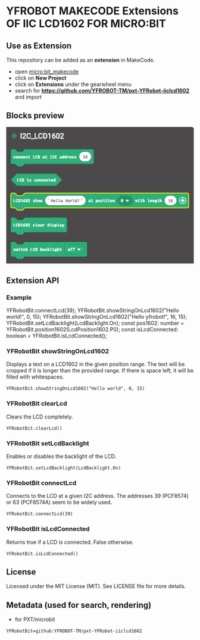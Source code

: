 # YFROBOT MAKECODE Extensions OF IIC LCD1602 FOR MICRO:BIT

## Use as Extension

This repository can be added as an **extension** in MakeCode.

* open [micro:bit_makecode]( https://makecode.microbit.org/ )
* click on **New Project**
* click on **Extensions** under the gearwheel menu
* search for **https://github.com/YFROBOT-TM/pxt-YFRobot-iiclcd1602** and import

## Blocks preview

![A rendered view of the blocks](https://github.com/YFROBOT-TM/pxt-YFRobot-iiclcd1602/blob/master/.github/makecode/blocks.png)

## Extension API

### Example
YFRobotBit.connectLcd(39);
YFRobotBit.showStringOnLcd1602("Hello world!", 0, 15);
YFRobotBit.showStringOnLcd1602("Hello yfrobot!", 16, 15);
YFRobotBit.setLcdBacklight(LcdBacklight.On);
const pos1602: number = YFRobotBit.position1602(LcdPosition1602.P0);
const isLcdConnected: boolean = YFRobotBit.isLcdConnected();

### YFRobotBit showStringOnLcd1602
Displays a text on a LCD1602 in the given position range. The text will be cropped if it is longer than the provided range. If there is space left, it will be filled with whitespaces.

```sig
YFRobotBit.showStringOnLcd1602("Hello world", 0, 15)
```

### YFRobotBit clearLcd

Clears the LCD completely.

```sig
YFRobotBit.clearLcd()
```

### YFRobotBit setLcdBacklight

Enables or disables the backlight of the LCD.

```sig
YFRobotBit.setLcdBacklight(LcdBacklight.On)
```

### YFRobotBit connectLcd

Connects to the LCD at a given I2C address. The addresses 39 (PCF8574) or 63 (PCF8574A) seem to be widely used.

```sig
YFRobotBit.connectLcd(39)
```

### YFRobotBit isLcdConnected

Returns true if a LCD is connected. False otherwise.

```sig
YFRobotBit.isLcdConnected()
```

## License

Licensed under the MIT License (MIT). See LICENSE file for more details.

## Metadata (used for search, rendering)

* for PXT/microbit

```package
YFRobotBit=github:YFROBOT-TM/pxt-YFRobot-iiclcd1602
```
